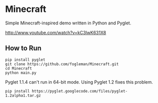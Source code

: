 # Minecraft

Simple Minecraft-inspired demo written in Python and Pyglet.

http://www.youtube.com/watch?v=kC3lwK631X8

## How to Run

    pip install pyglet
    git clone https://github.com/fogleman/Minecraft.git
    cd Minecraft
    python main.py

Pyglet 1.1.4 can't run in 64-bit mode. Using Pyglet 1.2 fixes this problem.

    pip install https://pyglet.googlecode.com/files/pyglet-1.2alpha1.tar.gz 
